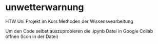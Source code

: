 # unwetterwarnung
HTW Uni Projekt im Kurs Methoden der Wissensvearbeitung

Um den Code selbst auszuprobieren die .ipynb Datei in Google Collab öffnen (Icon in der Datei)
